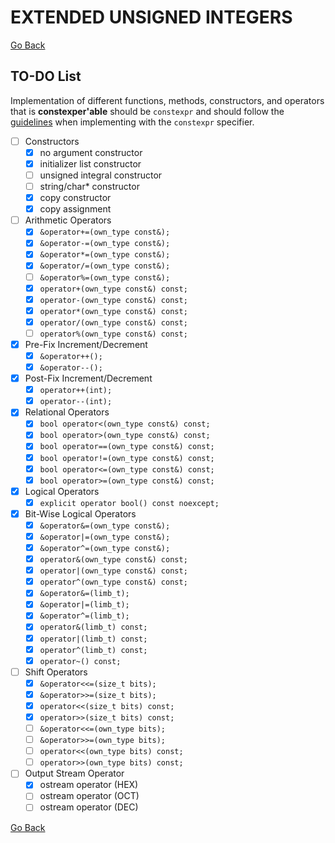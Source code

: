 # **EXTENDED UNSIGNED INTEGERS**

[Go Back](../README.md)

## **TO-DO List**

Implementation of different functions, methods, constructors, and operators that is **constexper'able**
should be `constexpr` and should follow the [guidelines](https://en.cppreference.com/w/cpp/language/constexpr)
when implementing with the `constexpr` specifier.

- [ ] Constructors
    - [X] no argument constructor
    - [X] initializer list constructor
    - [ ] unsigned integral constructor
    - [ ] string/char* constructor
    - [X] copy constructor
    - [X] copy assignment

- [ ] Arithmetic Operators
    - [X] `&operator+=(own_type const&);`
    - [X] `&operator-=(own_type const&);`
    - [X] `&operator*=(own_type const&);`
    - [X] `&operator/=(own_type const&);`
    - [ ] `&operator%=(own_type const&);`
    - [X] `operator+(own_type const&) const;`
    - [X] `operator-(own_type const&) const;`
    - [X] `operator*(own_type const&) const;`
    - [X] `operator/(own_type const&) const;`
    - [ ] `operator%(own_type const&) const;`

- [X] Pre-Fix Increment/Decrement
    - [X] `&operator++();`
    - [X] `&operator--();`

- [X] Post-Fix Increment/Decrement
    - [X] `operator++(int);`
    - [X] `operator--(int);`

- [X] Relational Operators
    - [X] `bool operator<(own_type const&) const;`
    - [X] `bool operator>(own_type const&) const;`
    - [X] `bool operator==(own_type const&) const;`
    - [X] `bool operator!=(own_type const&) const;`
    - [X] `bool operator<=(own_type const&) const;`
    - [X] `bool operator>=(own_type const&) const;`

- [X] Logical Operators
    - [X] `explicit operator bool() const noexcept;`

- [X] Bit-Wise Logical Operators
    - [X] `&operator&=(own_type const&);`
    - [X] `&operator|=(own_type const&);`
    - [X] `&operator^=(own_type const&);`
    - [X] `operator&(own_type const&) const;`
    - [X] `operator|(own_type const&) const;`
    - [X] `operator^(own_type const&) const;`
    - [X] `&operator&=(limb_t);`
    - [X] `&operator|=(limb_t);`
    - [X] `&operator^=(limb_t);`
    - [X] `operator&(limb_t) const;`
    - [X] `operator|(limb_t) const;`
    - [X] `operator^(limb_t) const;`
    - [X] `operator~() const;`

- [ ] Shift Operators
    - [X] `&operator<<=(size_t bits);`
    - [X] `&operator>>=(size_t bits);`
    - [X] `operator<<(size_t bits) const;`
    - [X] `operator>>(size_t bits) const;`
    - [ ] `&operator<<=(own_type bits);`
    - [ ] `&operator>>=(own_type bits);`
    - [ ] `operator<<(own_type bits) const;`
    - [ ] `operator>>(own_type bits) const;`

- [ ] Output Stream Operator
    - [X] ostream operator (HEX)
    - [ ] ostream operator (OCT)
    - [ ] ostream operator (DEC)

[Go Back](../README.md)
